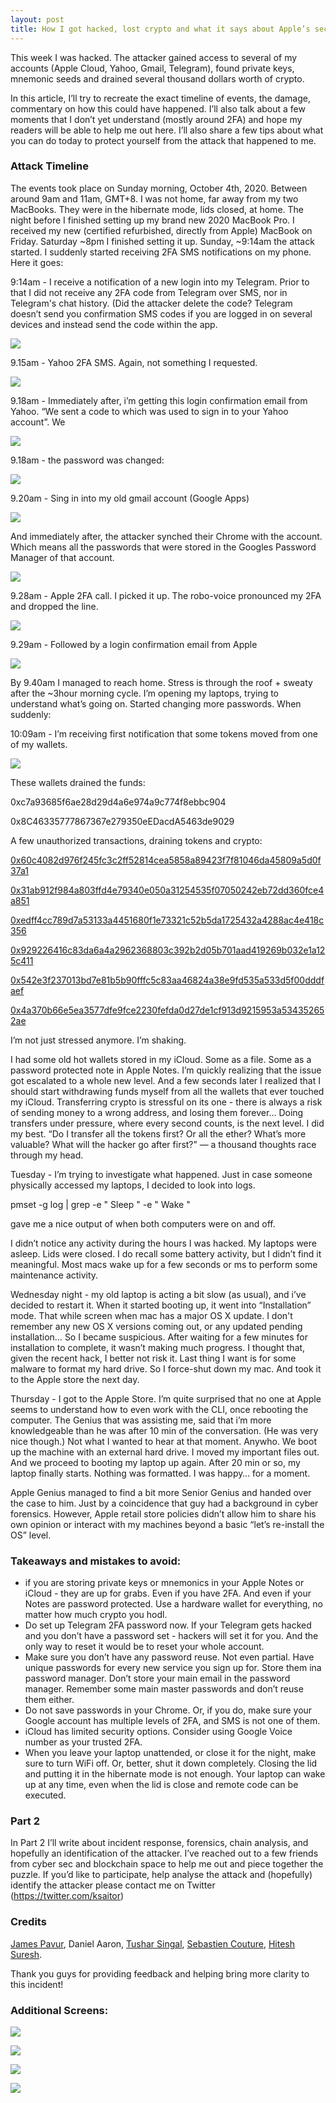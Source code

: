```yaml
---
layout: post
title: How I got hacked, lost crypto and what it says about Apple’s security. Part 1
---
```

This week I was hacked. The attacker gained access to several of my accounts (Apple Cloud, Yahoo, Gmail, Telegram), found private keys, mnemonic seeds and drained several thousand dollars worth of crypto.

In this article, I’ll try to recreate the exact timeline of events, the damage, commentary on how this could have happened. I’ll also talk about a few moments that I don’t yet understand (mostly around 2FA) and hope my readers will be able to help me out here. I’ll also share a few tips about what you can do today to protect yourself from the attack that happened to me.

### Attack Timeline

The events took place on Sunday morning, October 4th, 2020. Between around 9am and 11am, GMT+8. I was not home, far away from my two MacBooks. They were in the hibernate mode, lids closed, at home. The night before I finished setting up my brand new 2020 MacBook Pro. I received my new (certified refurbished, directly from Apple) MacBook on Friday. Saturday \~8pm I finished setting it up. Sunday, \~9:14am the attack started. I suddenly started receiving 2FA SMS notifications on my phone. Here it goes:

9:14am - I receive a notification of a new login into my Telegram. Prior to that I did not receive any 2FA code from Telegram over SMS, nor in Telegram's chat history. (Did the attacker delete the code? Telegram doesn’t send you confirmation SMS codes if you are logged in on several devices and instead send the code within the app.

![](https://lh5.googleusercontent.com/W7v53X9LEwMnQ1iCTzt9TWCrfoFnm-cl28pmL2-RQSkWqYbsQGBXQikAieURLX0FNqV8pIL5y-w3qOXwYnG1B-oZe7PivWV7Qh2VYq5P9909b4qsRbAjlirc6VgF9ApTV7hMfDkW)

9.15am - Yahoo 2FA SMS. Again, not something I requested.

![](https://lh4.googleusercontent.com/KlVAWx4A7EbSWJABi6KPvYRnWJsyz05QJbTugD4uN0_VwzwLOzt3TWhVJPtN1kt6Cpd8FdGVS29XvAI5LrqrAl6Cl52sAjkbzQHhSZ3jx8YL47fq91LvunL55dtFcOfmkw7TB0sI)

9.18am - Immediately after, i’m getting this login confirmation email from Yahoo. “We sent a code to <phone number> which was used to sign in to your Yahoo account”. We

![](https://lh4.googleusercontent.com/hhhSMqwoDAKEE26IMtDJav4GWQTMOIya8xXPjzQssM_h1Yh40wsx8PDEFf7HGQeeu9Sia3y7BiJeHecQ52ilrPtF71Dw7mx82g_VmJvYWOtvLpOvnh6DJxzDvxoYPihZun6O8_lH)

9.18am - the password was changed:

![](https://lh4.googleusercontent.com/cMt5nOHVmgf_9gT9JdOr1JeaLcGnjujPqifY0nJWKq9BKyLCQQNVgS9s8orVU4FDIfLrNNPB6zoO8Evm-bydun0Uj1yiAIV-bLNjLvE4Y9L6a5603qKO5n76Y8P1NlLls5C-V9ze)

9.20am - Sing in into my old gmail account (Google Apps)

![](https://lh6.googleusercontent.com/31sNKa_SOYx7U4yRfP8DlRnaNK3mZommgGSj9d1g_hx-oihl7d-aaRPrFKCyd-BB6ZldKaSJmn8UBcksG62jEiJdAhm0GVICnKax2jyCvbe6dw0cO_E92nz4FTwyqqn4MM-_l1c1)

And immediately after, the attacker synched their Chrome with the account. Which means all the passwords that were stored in the Googles Password Manager of that account.

![](https://lh3.googleusercontent.com/LOrttgtuATZNgOntfoW-6uBqfFj6F02ACynbGzC0ep71wSQ3hI1xWc2hy3cpr96j-iFup9-PxaEYapje5oOxyU-RG3x6KWR7AIDHp2fQ2Lx79WMu6Q7cnFbE0t7kVTyjRK8vStYw)

9.28am - Apple 2FA call. I picked it up. The robo-voice pronounced my 2FA and dropped the line.

![](https://lh5.googleusercontent.com/cZdkS4IxkEVQ1H-hGiXIBJ6ESwOgb6t6AMd3sO57psnSMdq2JpTnyFkpcawzja0Q-wPN0_91AU_ReHkLrJMAhSZxJOuDi1ityEfTOAbQ5BRUcofFVxNZ7sXYZtrRDBtFCv3o4TIh)

9.29am - Followed by a login confirmation email from Apple

![](https://lh6.googleusercontent.com/2BTGAu6jQqSRcP5LuwqeEFmJ9sMado-980m2qT3zwADiHoatCrH71TEH67iQpDqahHDb_ffhrekPHzdiIUKCcCERYBrNUcKLkXGvleyOqgEd8ln4O8-1ISsyIPXJPp0FgpMAGZZf)

By 9.40am I managed to reach home. Stress is through the roof + sweaty after the ~3hour morning cycle. I’m opening my laptops, trying to understand what’s going on. Started changing more passwords. When suddenly:

10:09am - I’m receiving first notification that some tokens moved from one of my wallets.

![](https://lh6.googleusercontent.com/5ortkNYz80MKsaPS6CTmTFtxtl7kHvMqXTWMRqVuy-hlOfY1POwUha2tkckEuQ670JKJAgsND3tCGstmZId5C1DoLXZJPIR6iah7JWxHqoWpSS0mSs7cgAzw7dFqfw04oeZoCINc)

These wallets drained the funds:

0xc7a93685f6ae28d29d4a6e974a9c774f8ebbc904

0x8C46335777867367e279350eEDacdA5463de9029

A few unauthorized transactions, draining tokens and crypto:

[0x60c4082d976f245fc3c2ff52814cea5858a89423f7f81046da45809a5d0f37a1](https://etherscan.io/tx/0x60c4082d976f245fc3c2ff52814cea5858a89423f7f81046da45809a5d0f37a1)

[0x31ab912f984a803ffd4e79340e050a31254535f07050242eb72dd360fce4a851](https://etherscan.io/tx/0x31ab912f984a803ffd4e79340e050a31254535f07050242eb72dd360fce4a851)

[0xedff4cc789d7a53133a4451680f1e73321c52b5da1725432a4288ac4e418c356](https://etherscan.io/tx/0xedff4cc789d7a53133a4451680f1e73321c52b5da1725432a4288ac4e418c356)

[0x929226416c83da6a4a2962368803c392b2d05b701aad419269b032e1a125c411](https://etherscan.io/tx/0x929226416c83da6a4a2962368803c392b2d05b701aad419269b032e1a125c411)

[0x542e3f237013bd7e81b5b90fffc5c83aa46824a38e9fd535a533d5f00dddfaef](https://etherscan.io/tx/0x542e3f237013bd7e81b5b90fffc5c83aa46824a38e9fd535a533d5f00dddfaef)

[0x4a370b66e5ea3577dfe9fce2230fefda0d27de1cf913d9215953a534352652ae](https://etherscan.io/tx/0x4a370b66e5ea3577dfe9fce2230fefda0d27de1cf913d9215953a534352652ae)

I’m not just stressed anymore. I’m shaking.

I had some old hot wallets stored in my iCloud. Some as a file. Some as a password protected note in Apple Notes. I’m quickly realizing that the issue got escalated to a whole new level. And a few seconds later I realized that I should start withdrawing funds myself from all the wallets that ever touched my iCloud. Transferring crypto is stressful on its one - there is always a risk of sending money to a wrong address, and losing them forever… Doing transfers under pressure, where every second counts, is the next level. I did my best. “Do I transfer all the tokens first? Or all the ether? What’s more valuable? What will the hacker go after first?” — a thousand thoughts race through my head.

Tuesday - I’m trying to investigate what happened. Just in case someone physically accessed my laptops, I decided to look into logs.

pmset -g log | grep -e " Sleep " -e " Wake "

gave me a nice output of when both computers were on and off.

I didn’t notice any activity during the hours I was hacked. My laptops were asleep. Lids were closed. I do recall some battery activity, but I didn’t find it meaningful. Most macs wake up for a few seconds or ms to perform some maintenance activity.

Wednesday night - my old laptop is acting a bit slow (as usual), and i’ve decided to restart it. When it started booting up, it went into “Installation” mode. That while screen when mac has a major OS X update. I don't remember any new OS X versions coming out, or any updated pending installation… So I became suspicious. After waiting for a few minutes for installation to complete, it wasn’t making much progress. I thought that, given the recent hack, I better not risk it. Last thing I want is for some malware to format my hard drive. So I force-shut down my mac. And took it to the Apple store the next day.

Thursday - I got to the Apple Store. I’m quite surprised that no one at Apple seems to understand how to even work with the CLI, once rebooting the computer. The Genius that was assisting me, said that i’m more knowledgeable than he was after 10 min of the conversation. (He was very nice though.) Not what I wanted to hear at that moment. Anywho. We boot up the machine with an external hard drive. I moved my important files out. And we proceed to booting my laptop up again. After 20 min or so, my laptop finally starts. Nothing was formatted. I was happy… for a moment.

Apple Genius managed to find a bit more Senior Genius and handed over the case to him. Just by a coincidence that guy had a background in cyber forensics. However, Apple retail store policies didn’t allow him to share his own opinion or interact with my machines beyond a basic “let’s re-install the OS” level.

### Takeaways and mistakes to avoid:

* if you are storing private keys or mnemonics in your Apple Notes or iCloud - they are up for grabs. Even if you have 2FA. And even if your Notes are password protected. Use a hardware wallet for everything, no matter how much crypto you hodl.
* Do set up Telegram 2FA password now. If your Telegram gets hacked and you don’t have a password set - hackers will set it for you. And the only way to reset it would be to reset your whole account.
* Make sure you don’t have any password reuse. Not even partial. Have unique passwords for every new service you sign up for. Store them ina password manager. Don’t store your main email in the password manager. Remember some main master passwords and don’t reuse them either.
* Do not save passwords in your Chrome. Or, if you do, make sure your Google account has multiple levels of 2FA, and SMS is not one of them.
* iCloud has limited security options. Consider using Google Voice number as your trusted 2FA.
* When you leave your laptop unattended, or close it for the night, make sure to turn WiFi off. Or, better, shut it down completely. Closing the lid and putting it in the hibernate mode is not enough. Your laptop can wake up at any time, even when the lid is close and remote code can be executed.

### Part 2

In Part 2 I’ll write about incident response, forensics, chain analysis, and hopefully an identification of the attacker. I’ve reached out to a few friends from cyber sec and blockchain space to help me out and piece together the puzzle. If you’d like to participate, help analyse the attack and (hopefully) identify the attacker please contact me on Twitter (<https://twitter.com/ksaitor>)

### Credits

[James Pavur](https://www.linkedin.com/in/james-pavur-43119883/), Daniel Aaron, [Tushar Singal](https://www.linkedin.com/in/tusharsingal/), [Sebastien Couture](https://twitter.com/seb2point0), [Hitesh Suresh](https://twitter.com/hiteshsuresh).

Thank you guys for providing feedback and helping bring more clarity to this incident!

### Additional Screens:

![](https://lh3.googleusercontent.com/UFnmKtMmxpotpLjKYyTNlBAkuUccHvGwgIf-eQ_e1EgdEod465bPuCX6VtxKhUR5X5k1uoT0mmIu8Gn8HkxefYklTPDwSs4smgm3FsHSaII8ALDTxUqKdgJBLRoPM2jyhXChnBhy)

![](https://lh3.googleusercontent.com/UD1Jv8YHJlJeyam2m3HlbiNTNbPKU2XKdE77aw3HtmE2aHTb1ZF2NDihFH2rBPDWB4H_wvpI_AXAqS2lOnU_227CAOJ_jHTC4aM5-QsZ0go523hn7BMojKF4hJ1fMdYlJAvYBJcx)

![](https://lh4.googleusercontent.com/F-fGEsD3ZPGJ_e6pKouyly1zG_YUbjzgbNZVb5ArMGppBOu3sWTy2dJs1hSRK0JwHBNRURUCcoG1xQ-1APgH5fEHv7z85d2ylPID-wRQLt07oCHH1Hxz11-kIR5mhCsAb2Kmk6OF)

![](https://lh3.googleusercontent.com/jUDx2HngGeevIndo16TVTi0tEIcDsqTOibEd4wB6JYPr2pY9A_z8a0_FtAHXM6jXGZnsJFwXHKpdWf8fTBP0jjgx-rnd0GdgCCUAvzlxmdVxfO6k97L5kjh1hseyLa5yzcTF9GSM)